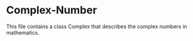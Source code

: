 # Complex-Number

This file contains a class Complex that describes the complex numbers in mathematics.
